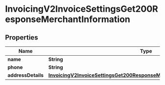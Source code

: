 
# InvoicingV2InvoiceSettingsGet200ResponseMerchantInformation

## Properties
Name | Type | Description | Notes
------------ | ------------- | ------------- | -------------
**name** | **String** |  |  [optional]
**phone** | **String** |  |  [optional]
**addressDetails** | [**InvoicingV2InvoiceSettingsGet200ResponseMerchantInformationAddressDetails**](InvoicingV2InvoiceSettingsGet200ResponseMerchantInformationAddressDetails.md) |  |  [optional]



